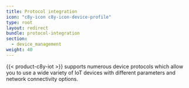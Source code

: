 ```yaml
---
title: Protocol integration
icon: "c8y-icon c8y-icon-device-profile"
type: root
layout: redirect
bundle: protocol-integration
section:
  - device_management
weight: 40
---
```


{{< product-c8y-iot >}} supports numerous device protocols which allow you to use a wide variety of IoT devices with different parameters and network connectivity options. 
